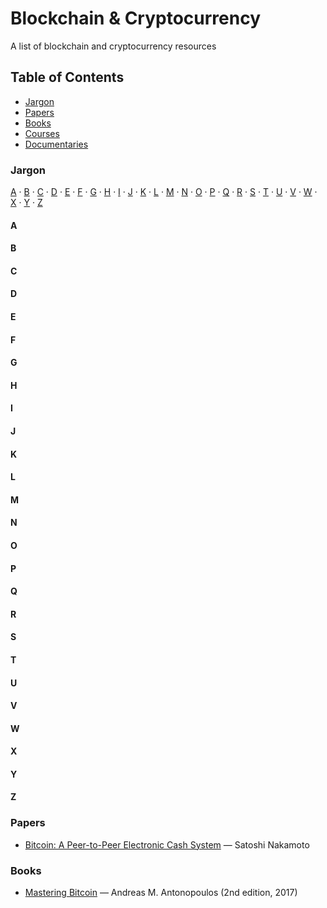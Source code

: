 # Blockchain & Cryptocurrency

A list of blockchain and cryptocurrency resources


## Table of Contents

- [Jargon](#jargon)
- [Papers](#papers)
- [Books](#books)
- [Courses](#courses)
- [Documentaries](#documentaries)


### Jargon

[A](#a) ·
[B](#b) ·
[C](#c) ·
[D](#d) ·
[E](#e) ·
[F](#f) ·
[G](#g) ·
[H](#h) ·
[I](#i) ·
[J](#j) ·
[K](#k) ·
[L](#l) ·
[M](#m) ·
[N](#n) ·
[O](#o) ·
[P](#p) ·
[Q](#q) ·
[R](#r) ·
[S](#s) ·
[T](#t) ·
[U](#u) ·
[V](#v) ·
[W](#w) ·
[X](#x) ·
[Y](#y) ·
[Z](#z)

#### A
#### B
#### C
#### D
#### E
#### F
#### G
#### H
#### I
#### J
#### K
#### L
#### M
#### N
#### O
#### P
#### Q
#### R
#### S
#### T
#### U
#### V
#### W
#### X
#### Y
#### Z

### Papers

* [Bitcoin: A Peer-to-Peer Electronic Cash System](https://bitcoin.org/bitcoin.pdf) — Satoshi Nakamoto

### Books

* [Mastering Bitcoin](https://www.amazon.com/Mastering-Bitcoin-Programming-Open-Blockchain/dp/1491954388) — Andreas M. Antonopoulos (2nd edition, 2017)
